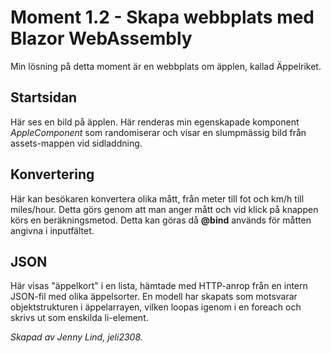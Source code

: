 # Moment 1.2 - Skapa webbplats med Blazor WebAssembly
Min lösning på detta moment är en webbplats om äpplen, kallad Äppelriket. 

## Startsidan
Här ses en bild på äpplen. Här renderas min egenskapade komponent _AppleComponent_ som randomiserar och visar en slumpmässig bild från assets-mappen vid sidladdning. 

## Konvertering
Här kan besökaren konvertera olika mått, från meter till fot och km/h till miles/hour. Detta görs genom att man anger mått och vid klick på knappen körs en beräkningsmetod. Detta kan göras då **@bind** används för måtten angivna i inputfältet. 

## JSON 
Här visas "äppelkort" i en lista, hämtade med HTTP-anrop från en intern JSON-fil med olika äppelsorter. En modell har skapats som motsvarar objektstrukturen i äppelarrayen, vilken loopas igenom i en foreach och skrivs ut som enskilda li-element.

_Skapad av Jenny Lind, jeli2308._